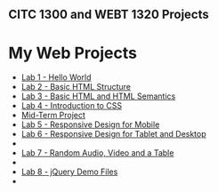 ## CITC 1300 and WEBT 1320 Projects
<h1>My Web Projects</h1>

<ul> 
<li><a href="basic web desgn/index.html"> Lab 1 - Hello World<a></li>
<li><a href="lab 2/index.html"> Lab 2 - Basic HTML Structure<a></li>
<li><a href="lab 3/index.html"> Lab 3 - Basic HTML and HTML Semantics<a></li>
<li><a href="lab 4/index.html"> Lab 4 - Introduction to CSS<a></li>
<li><a href="midterm/index.html"> Mid-Term Project<a></li>
<li><a href="lab 5/index.html"> Lab 5 - Responsive Design for Mobile<a></li>
<li><a href="lab 6/index.html"> Lab 6 - Responsive Design for Tablet and Desktop<a><li>
<li><a href="lab 7/index.html"> Lab 7 - Random Audio, Video and a Table<a><li>
<li><a href="lab 8/index.html"> Lab 8 - jQuery Demo Files<a><li>
</ul>